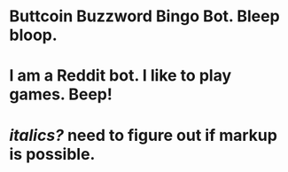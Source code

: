 # Buttcoin Buzzword Bingo Bot. Bleep bloop.
#
# I am a Reddit bot. I like to play games. Beep!
#
# <i>italics?</i> need to figure out if markup is possible.
